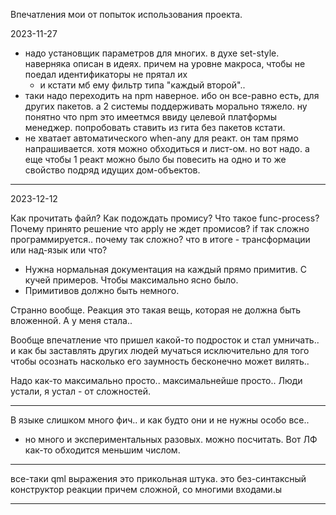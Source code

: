 Впечатления мои от попыток использования проекта.

2023-11-27
- надо установщик параметров для многих. в духе set-style. наверняка описан в идеях. причем на уровне макроса, чтобы не поедал идентификаторы не прятал их
  - и кстати мб ему фильтр типа "каждый второй"..
- таки надо переходить на npm наверное. ибо он все-равно есть, для других пакетов. а 2 системы поддерживать морально тяжело.
ну понятно что npm это имеетмся ввиду целевой платформы менеджер. попробовать ставить из гита без пакетов кстати.
- не хватает автоматического when-any для реакт. он там прямо напрашивается. хотя можно обходиться и лист-ом. но вот надо.
а еще чтобы 1 реакт можно было бы повесить на одно и то же свойство подряд идущих дом-объектов.

**********************************

2023-12-12

Как прочитать файл?
Как подождать промису?
Что такое func-process?
   Почему принято решение что apply не ждет промисов?
if так сложно программируется.. почему так сложно?
что в итоге - трансформации или над-язык или что?

- Нужна нормальная документация на каждый прямо примитив. С кучей примеров. Чтобы максимально ясно было.
- Примитивов должно быть немного.

Странно вообще. Реакция это такая вещь, которая не должна быть вложенной. А у меня стала..

Вообще впечатление что пришел какой-то подросток и стал умничать.. и как бы заставлять других людей мучаться
исключительно для того чтобы осознать насколько его заумность бесконечно может вилять..

Надо как-то максимально просто.. максимальнейше просто.. Люди устали, я устал - от сложностей.

---
В языке слишком много фич.. и как будто они и не нужны особо все..
- но много и экспериментальных разовых. можно посчитать.
Вот ЛФ как-то обходится меньшим числом.

--------
все-таки qml выражения это прикольная штука. это без-синтаксный конструктор реакции причем сложной,
со многими входами.ы

---